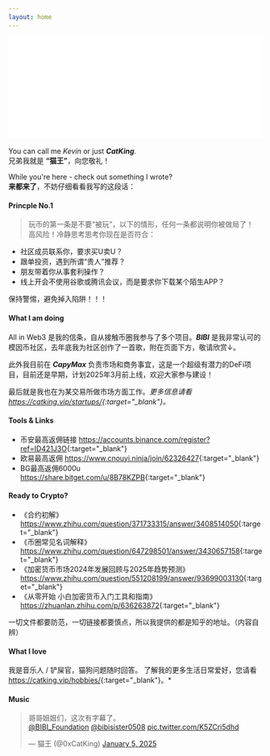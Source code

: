 ```yaml
---
layout: home
---
```


<img src="images/cover_flag.png" class="cover_flag">

You can call me _Kevin_ or just **_CatKing_**.  
兄弟我就是 **“猫王”**，向您敬礼！

While you're here - check out something I wrote?  
**来都来了**，不妨仔细看看我写的这段话：


#### Princple No.1
> 玩币的第一条是不要“被玩”，以下的情形，任何一条都说明你被做局了！  
高风险！冷静思考思考你现在是否符合：
- 社区成员联系你，要求买U卖U？
- 跟单投资，遇到所谓“贵人”推荐？
- 朋友带着你从事套利操作？
- 线上开会不使用谷歌或腾讯会议，而是要求你下载某个陌生APP？

保持警惕，避免掉入陷阱！！！

#### What I am doing
All in Web3 是我的信条，自从接触币圈我参与了多个项目。***BIBI*** 是我非常认可的模因币社区，去年底我为社区创作了一首歌，附在页面下方，敬请欣赏↓。

此外我目前在 ***CapyMax*** 负责市场和商务事宜，这是一个超级有潜力的DeFi项目，目前还是早期，计划2025年3月前上线，欢迎大家参与建设！

最后就是我也在为某交易所做市场方面工作。*更多信息请看<https://catking.vip/startups/>{:target="_blank"}。*



#### Tools & Links

- <span class="icon-binance"></span> 币安最高返佣链接  <https://accounts.binance.com/register?ref=ID421J3O>{:target="_blank"}
- <span class="icon-OKX_logo"></span> 欧易最高返佣  <https://www.cnouyi.ninja/join/62326427>{:target="_blank"}
- <span class="icon-baseasset_img_media-kit_logo-green-v3"></span> BG最高返佣6000u  <https://share.bitget.com/u/8B78KZPB>{:target="_blank"}

#### Ready to Crypto?
- 《合约初解》<https://www.zhihu.com/question/371733315/answer/3408514050>{:target="_blank"}
- 《币圈常见名词解释》<https://www.zhihu.com/question/647298501/answer/3430657158>{:target="_blank"}
- 《加密货币市场2024年发展回顾与2025年趋势预测》<https://www.zhihu.com/question/551208199/answer/93699003130>{:target="_blank"}
- 《从零开始 小白加密货币入门工具和指南》<https://zhuanlan.zhihu.com/p/636263872>{:target="_blank"}

一切文件都要防范，一切链接都要慎点，所以我提供的都是知乎的地址。（内容自辨）

#### What I love
我是音乐人 / 铲屎官，猫狗问题随时回答。 了解我的更多生活日常爱好，您请看<https://catking.vip/hobbies/>{:target="_blank"}。*

#### Music

<blockquote class="twitter-tweet"><p lang="zh" dir="ltr">哥哥姐姐们，这次有字幕了。<br> <a href="https://twitter.com/BIBI_Foundation?ref_src=twsrc%5Etfw">@BIBI_Foundation</a> <a href="https://twitter.com/bibisister0508?ref_src=twsrc%5Etfw">@bibisister0508</a> <a href="https://t.co/K5ZCri5dhd">pic.twitter.com/K5ZCri5dhd</a></p>&mdash; 猫王 (@0xCatKing) <a href="https://twitter.com/0xCatKing/status/1875928560726381027?ref_src=twsrc%5Etfw">January 5, 2025</a></blockquote> <script async src="https://platform.twitter.com/widgets.js" charset="utf-8"></script>